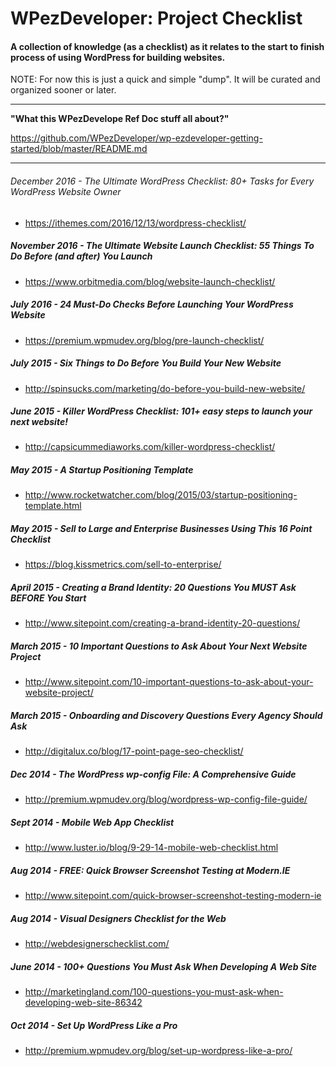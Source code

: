# WPezDeveloper: Project Checklist

#### A collection of knowledge (as a checklist) as it relates to the start to finish process of using WordPress for building websites.

NOTE: For now this is just a quick and simple "dump". It will be curated and organized sooner or later.



---

**"What this WPezDevelope Ref Doc stuff all about?"**

https://github.com/WPezDeveloper/wp-ezdeveloper-getting-started/blob/master/README.md

---

###### December 2016 - The Ultimate WordPress Checklist: 80+ Tasks for Every WordPress Website Owner
  - https://ithemes.com/2016/12/13/wordpress-checklist/


##### November 2016 - The Ultimate Website Launch Checklist: 55 Things To Do Before (and after) You Launch
 - https://www.orbitmedia.com/blog/website-launch-checklist/

##### July 2016 - 24 Must-Do Checks Before Launching Your WordPress Website
 - https://premium.wpmudev.org/blog/pre-launch-checklist/

##### July 2015 - Six Things to Do Before You Build Your New Website 
 - http://spinsucks.com/marketing/do-before-you-build-new-website/


##### June 2015 - Killer WordPress Checklist: 101+ easy steps to launch your next website!
 - http://capsicummediaworks.com/killer-wordpress-checklist/
 

##### May 2015 - A Startup Positioning Template
 - http://www.rocketwatcher.com/blog/2015/03/startup-positioning-template.html
 

##### May 2015 - Sell to Large and Enterprise Businesses Using This 16 Point Checklist
 - https://blog.kissmetrics.com/sell-to-enterprise/


##### April 2015 - Creating a Brand Identity: 20 Questions You MUST Ask BEFORE You Start
 - http://www.sitepoint.com/creating-a-brand-identity-20-questions/


##### March 2015 - 10 Important Questions to Ask About Your Next Website Project
 - http://www.sitepoint.com/10-important-questions-to-ask-about-your-website-project/


##### March 2015 - Onboarding and Discovery Questions Every Agency Should Ask
- http://digitalux.co/blog/17-point-page-seo-checklist/


##### Dec 2014 - The WordPress wp-config File: A Comprehensive Guide
- http://premium.wpmudev.org/blog/wordpress-wp-config-file-guide/


##### Sept 2014 - Mobile Web App Checklist
- http://www.luster.io/blog/9-29-14-mobile-web-checklist.html


##### Aug 2014 - FREE: Quick Browser Screenshot Testing at Modern.IE
- http://www.sitepoint.com/quick-browser-screenshot-testing-modern-ie


##### Aug 2014 - Visual Designers Checklist for the Web
- http://webdesignerschecklist.com/


##### June 2014 - 100+ Questions You Must Ask When Developing A Web Site
- http://marketingland.com/100-questions-you-must-ask-when-developing-web-site-86342


##### Oct 2014 - Set Up WordPress Like a Pro
- http://premium.wpmudev.org/blog/set-up-wordpress-like-a-pro/
